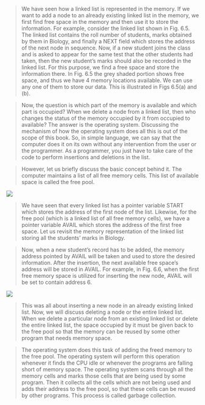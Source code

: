 
 >  We have seen how a linked list is represented in the memory. If we want to add a node to an already 
existing linked list in the memory, we first find free space in the memory and then use it to store 
the information. For example, consider the linked list shown in Fig. 6.5. The linked list contains 
the roll number of students, marks obtained by them in Biology, and finally a NEXT field which 
stores the address of the next node in sequence. Now, if a new student joins the class and is asked 
to appear for the same test that the other students had taken, then the new student’s marks should 
also be recorded in the linked list. For this purpose, we find a free space and store the information 
there. In Fig. 6.5 the grey shaded portion shows free space, and thus we have 4 memory locations 
available. We can use any one of them to store our data. This is illustrated in Figs 6.5(a) and (b).
 

 > Now, the question is which part of the memory is available and which part is occupied? When 
we delete a node from a linked list, then who changes the status of the memory occupied by it 
from occupied to available? The answer is the operating system. Discussing the mechanism of 
how the operating system does all this is out of the scope of this book. So, in simple language, 
we can say that the computer does it on its own without any intervention from the user or the 
programmer. As a programmer, you just have to take care of the code to perform insertions and 
deletions in the list.
 

 > However, let us briefly discuss the basic concept behind it. The computer maintains a list of 
all free memory cells. This list of available space is called the free pool.
 

 <img src = "/DSA-Using-C/image/list/5.png"> 

 > We have seen that every linked list has a pointer variable START which stores the address of the 
first node of the list. Likewise, for the free pool (which is a linked list of all free memory cells), 
we have a pointer variable AVAIL which stores the address of the first free space. Let us revisit the 
memory representation of the linked list storing all the students’ marks in Biology.
 

 >  Now, when a new student’s record has to be added, the memory address pointed by AVAIL will be 
taken and used to store the desired information. After the insertion, the next available free space’s 
address will be stored in AVAIL. For example, in Fig. 6.6, when the first free memory space is 
utilized for inserting the new node, AVAIL will be set to contain address 6.
 

 <img src = "/DSA-Using-C/image/list/6.png"> 

 > This was all about inserting a new node in 
an already existing linked list. Now, we will 
discuss deleting a node or the entire linked 
list. When we delete a particular node from an 
existing linked list or delete the entire linked 
list, the space occupied by it must be given 
back to the free pool so that the memory can 
be reused by some other program that needs 
memory space.
 

 > The operating system does this task of 
adding the freed memory to the free pool. The 
operating system will perform this operation 
whenever it finds the CPU idle or whenever the 
programs are falling short of memory space. 
The operating system scans through all the 
memory cells and marks those cells that are 
being used by some program. Then it collects 
all the cells which are not being used and adds 
their address to the free pool, so that these cells can be reused by other programs. This process 
is called garbage collection.
 
